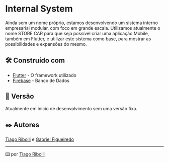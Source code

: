 # Internal System

Ainda sem um nome próprio, estamos desenvolvendo um sistema interno empresarial modular, com foco em grande escala. Utilizamos atualmente o nome STORE CAR para que seja possível criar uma aplicação Mobile, também em Flutter, e utilizar este sistema como base, para mostrar as possibilidades e expansões do mesmo.

## 🛠️ Construído com

* [Flutter](https://flutter.dev/) - O framework utilizado
* [Firebase](https://firebase.google.com/) - Banco de Dados

## 📌 Versão

Atualmente em ínicio de desenvolvimento sem uma versão fixa.

## ✒️ Autores

[Tiago Ribolli](https://gist.github.com/ribollitiago) e [Gabriel Figueiredo](https://gist.github.com/GabrielFMA)

---
⌨️ por [Tiago Ribolli](https://gist.github.com/ribollitiago)
